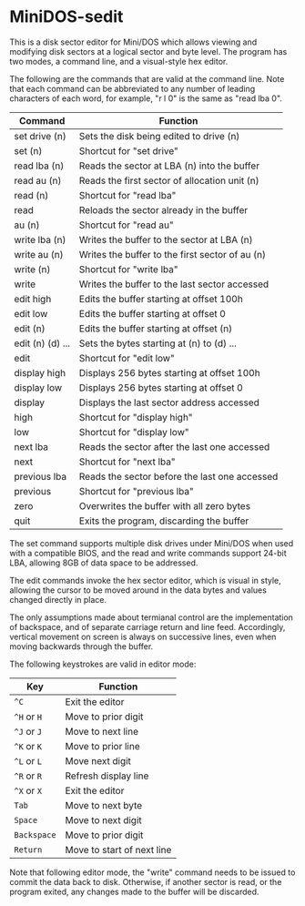 # MiniDOS-sedit

This is a disk sector editor for Mini/DOS which allows viewing and modifying disk sectors at a logical sector and byte level. The program has two modes, a command line, and a visual-style hex editor.

The following are the commands that are valid at the command line. Note that each command can be abbreviated to any number of leading characters of each word, for example, "r l 0" is the same as "read lba 0".

|     Command      |                    Function                     |
|------------------|-------------------------------------------------|
| set drive (n)    | Sets the disk being edited to drive (n)         |
| set (n)          | Shortcut for "set drive"                        |
| read lba (n)     | Reads the sector at LBA (n) into the buffer     |
| read au (n)      | Reads the first sector of allocation unit (n)   |
| read (n)         | Shortcut for "read lba"                         |
| read             | Reloads the sector already in the buffer        |
| au (n)           | Shortcut for "read au"                          |
| write lba (n)    | Writes the buffer to the sector at LBA (n)      |
| write au (n)     | Writes the buffer to the first sector of au (n) |
| write (n)        | Shortcut for "write lba"                        |
| write            | Writes the buffer to the last sector accessed   |
| edit high        | Edits the buffer starting at offset 100h        |
| edit low         | Edits the buffer starting at offset 0           |
| edit (n)         | Edits the buffer starting at offset (n)         |
| edit (n) (d) ... | Sets the bytes starting at (n) to (d) ...       |
| edit             | Shortcut for "edit low"                         |
| display high     | Displays 256 bytes starting at offset 100h      |
| display low      | Displays 256 bytes starting at offset 0         |
| display          | Displays the last sector address accessed       |
| high             | Shortcut for "display high"                     |
| low              | Shortcut for "display low"                      |
| next lba         | Reads the sector after the last one accessed    |
| next             | Shortcut for "next lba"                         |
| previous lba     | Reads the sector before the last one accessed   |
| previous         | Shortcut for "previous lba"                     |
| zero          | Overwrites the buffer with all zero bytes       |
| quit          | Exits the program, discarding the buffer        |

The set command supports multiple disk drives under Mini/DOS when used with a compatible BIOS, and the read and write commands support 24-bit LBA, allowing 8GB of data space to be addressed.

The edit commands invoke the hex sector editor, which is visual in style, allowing the cursor to be moved around in the data bytes and values changed directly in place.

The only assumptions made about termianal control are the implementation of backspace, and of separate carriage return and line feed. Accordingly, vertical movement on screen is always on successive lines, even when moving backwards through the buffer.

The following keystrokes are valid in editor mode:

|     Key     |          Function          |
|-------------|----------------------------|
| `^C`        | Exit the editor            |
| `^H` or `H` | Move to prior digit        |
| `^J` or `J` | Move to next line          |
| `^K` or `K` | Move to prior line         |
| `^L` or `L` | Move next digit            |
| `^R` or `R` | Refresh display line       |
| `^X` or `X` | Exit the editor            |
| `Tab`       | Move to next byte          |
| `Space`     | Move to next digit         |
| `Backspace` | Move to prior digit        |
| `Return`    | Move to start of next line |

Note that following editor mode, the "write" command needs to be issued to commit the data back to disk. Otherwise, if another sector is read, or the program exited, any changes made to the buffer will be discarded.

